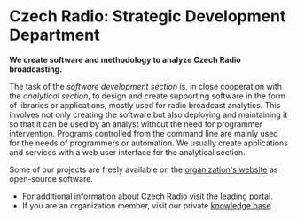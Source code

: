 # Czech Radio: Strategic Development Department

**We create software and methodology to analyze Czech Radio broadcasting.**
 
The task of the *software development section* is, in close cooperation with the *analytical section*, to design and create supporting software in the form of libraries or applications, mostly used for radio broadcast analytics. This involves not only creating the software but also deploying and maintaining it so that it can be used by an analyst without the need for programmer intervention. Programs controlled from the command line are mainly used for the needs of programmers or automation. We usually create applications and services with a web user interface for the analytical section.

Some of our projects are freely available on the [organization's website](https://github.com/czech-radio/) as open-source software.

- For additional information about Czech Radio visit the leading [portal](https://portal.rozhlas.cz/).
- If you are an organization member, visit our private [knowledge base](https://github.com/czech-radio/organization/).

